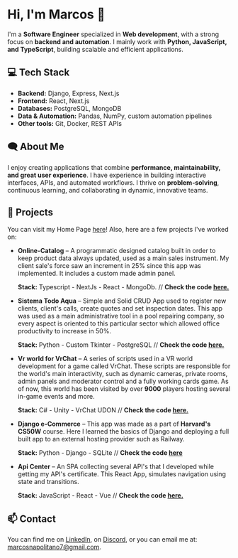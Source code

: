 # Hi, I'm Marcos 👋

I'm a **Software Engineer** specialized in **Web development**, with a strong focus on **backend and automation**. I mainly work with **Python, JavaScript, and TypeScript**, building scalable and efficient applications.

## 💻 Tech Stack

- **Backend:** Django, Express, Next.js  
- **Frontend:** React, Next.js  
- **Databases:** PostgreSQL, MongoDB  
- **Data & Automation:** Pandas, NumPy, custom automation pipelines  
- **Other tools:** Git, Docker, REST APIs

## 🗨️ About Me

I enjoy creating applications that combine **performance, maintainability, and great user experience**. I have experience in building interactive interfaces, APIs, and automated workflows. I thrive on **problem-solving**, continuous learning, and collaborating in dynamic, innovative teams.

## 🚀 Projects

You can visit my Home Page [here](https://marcosnapolitano.github.io/)! 
Also, here are a few projects I've worked on:

- **Online-Catalog** – A programmatic designed catalog built in order to keep product data always updated, used as a main sales instrument. My client sale's force saw an increment in 25% since this app was implemented. It includes a custom made admin panel. 

  **Stack:** Typescript - NextJs - React  - MongoDb. // **Check the code [here.](https://github.com/MarcosNapolitano/online-catalog)**
- **Sistema Todo Aqua** – Simple and Solid CRUD App used to register new clients, client's calls, create quotes and set inspection dates. This app was used as a main administrative tool in a pool repairing company, so every aspect is oriented to this particular sector which allowed office productivity to increase in 50%.

  **Stack:** Python - Custom Tkinter - PostgreSQL // **Check the code [here.](https://github.com/MarcosNapolitano/sistema_todoaqua)**
- **Vr world for VrChat** – A series of scripts used in a VR world development for a game called VrChat. These scripts are responsible for the world's main interactivity, such as dynamic cameras, private rooms, admin panels and moderator control and a fully working cards game. As of now, this world has been visited by over **9000** players hosting several in-game events and more.

  **Stack:** C# - Unity - VrChat UDON // **Check the code [here.](https://github.com/MarcosNapolitano/eska_world)**
- **Django e-Commerce** – This app was made as a part of **Harvard's CS50W** course. Here I learned the basics of Django and deploying a full built app to an external hosting provider such as Railway.

  **Stack:** Python - Django - SQLite // **Check the code [here](https://github.com/MarcosNapolitano/auction_site)**
- **Api Center** – An SPA collecting several API's that I developed while getting my API's certificate. This React App, simulates navigation using state and transitions.

  **Stack:** JavaScript - React - Vue // **Check the code [here.](https://github.com/MarcosNapolitano/api_center_front)**

## 📫 Contact

You can find me on [LinkedIn](https://www.linkedin.com/in/marcosnapolitano/), on [Discord](https://discordapp.com/users/MarcosNapolitano#6798), or you can email me at: [marcosnapolitano7@gmail.com](mailto:marcosnapolitano7@gmail.com).
